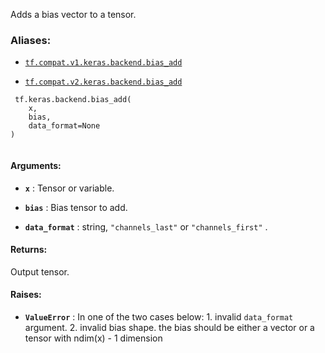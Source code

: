 Adds a bias vector to a tensor.



### Aliases:

- [ `tf.compat.v1.keras.backend.bias_add` ](/api_docs/python/tf/keras/backend/bias_add)

- [ `tf.compat.v2.keras.backend.bias_add` ](/api_docs/python/tf/keras/backend/bias_add)



```
 tf.keras.backend.bias_add(
    x,
    bias,
    data_format=None
)
 
```



#### Arguments:

- **`x`** : Tensor or variable.

- **`bias`** : Bias tensor to add.

- **`data_format`** : string,  `"channels_last"`  or  `"channels_first"` .



#### Returns:
Output tensor.



#### Raises:

- **`ValueError`** : In one of the two cases below:
        1. invalid  `data_format`  argument.
        2. invalid bias shape.
           the bias should be either a vector or
           a tensor with ndim(x) - 1 dimension

